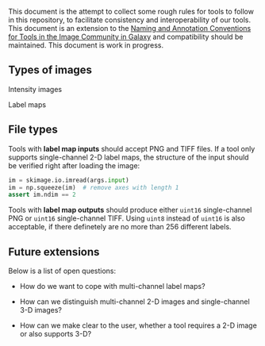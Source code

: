 This document is the attempt to collect some rough rules for tools to follow in this repository, to facilitate consistency and interoperability of our tools. This document is an extension to the [Naming and Annotation Conventions for Tools in the Image Community in Galaxy](https://github.com/elixir-europe/biohackathon-projects-2023/blob/main/16/paper/paper.md#conventions) and compatibility should be maintained. This document is work in progress.

## Types of images

Intensity images

Label maps

## File types

Tools with **label map inputs** should accept PNG and TIFF files. If a tool only supports single-channel 2-D label maps, the structure of the input should be verified right after loading the image:

```python
im = skimage.io.imread(args.input)
im = np.squeeze(im)  # remove axes with length 1
assert im.ndim == 2
```

Tools with **label map outputs** should produce either `uint16` single-channel PNG or `uint16` single-channel TIFF. Using `uint8` instead of `uint16` is also acceptable, if there definetely are no more than 256 different labels.

## Future extensions

Below is a list of open questions:

- How do we want to cope with multi-channel label maps?

- How can we distinguish multi-channel 2-D images and single-channel 3-D images?

- How can we make clear to the user, whether a tool requires a 2-D image or also supports 3-D?